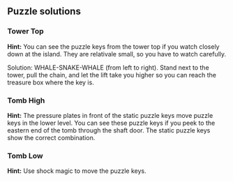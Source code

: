 ## Puzzle solutions

### Tower Top

<b>Hint:</b>
You can see the puzzle keys from the tower top if you watch closely down at the island. They are relativale small, so you have to watch carefully.

Solution:
WHALE-SNAKE-WHALE (from left to right). Stand next to the tower, pull the chain, and let the lift take you higher so you can reach the treasure box where the key is. 

### Tomb High

<b>Hint:</b>
The pressure plates in front of the static puzzle keys move puzzle keys in the lower level. You can see these puzzle keys if you peek to the eastern end of the tomb through the shaft door. The static puzzle keys show the correct combination. 

### Tomb Low

<b>Hint:</b>
Use shock magic to move the puzzle keys. 
